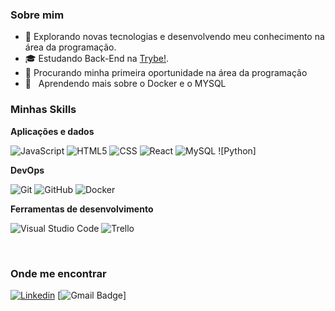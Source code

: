 
<h3>Sobre mim</h3>

- 🤔 Explorando novas tecnologias e desenvolvendo meu conhecimento na área da programação.
- 🎓 Estudando Back-End na <a href="https://www.betrybe.com/">Trybe!</a>.
- 💼 Procurando minha primeira oportunidade na área da programação
- 🌱 &nbsp; Aprendendo mais sobre o Docker e o MYSQL

<h3>Minhas Skills</h3>

**Aplicações e dados**

![JavaScript](https://img.shields.io/badge/-JavaScript-333333?style=flat&logo=javascript)
![HTML5](https://img.shields.io/badge/-HTML5-333333?style=flat&logo=HTML5)
![CSS](https://img.shields.io/badge/-CSS-333333?style=flat&logo=CSS3&logoColor=1572B6)
![React](https://img.shields.io/badge/-React-333333?style=flat&logo=react)
![MySQL](https://img.shields.io/badge/-MySQL-333333?style=flat&logo=mysql)
![Python]

**DevOps**

![Git](https://img.shields.io/badge/-Git-333333?style=flat&logo=git)
![GitHub](https://img.shields.io/badge/-GitHub-333333?style=flat&logo=github)
![Docker](https://img.shields.io/badge/-Docker-333333?style=flat&logo=docker)

**Ferramentas de desenvolvimento**

![Visual Studio Code](https://img.shields.io/badge/-Visual%20Studio%20Code-333333?style=flat&logo=visual-studio-code&logoColor=007ACC)
![Trello](https://img.shields.io/badge/-Trello-333333?style=flat&logo=trello&logoColor=007ACC)

<br/>


<h3>Onde me encontrar</h3>

[![Linkedin](https://img.shields.io/badge/-username-blue?style=flat-square&logo=Linkedin&logoColor=white&link=https://www.linkedin.com/in/luiz-henrique-silva-49b23b203/)](https://www.linkedin.com/in/luiz-henrique-silva-49b23b203/)
[![Gmail Badge](https://img.shields.io/badge/-luiz.henrique.ribeiro018@gmail.com-006bed?style=flat-square&logo=Gmail&logoColor=white&link=mailto:luiz.henrique.ribeiro018@gmail.com)]
